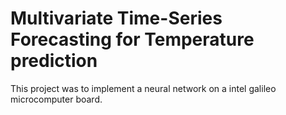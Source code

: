 # Multivariate Time-Series Forecasting for Temperature prediction
This project was to implement a neural network on a intel galileo microcomputer board.


